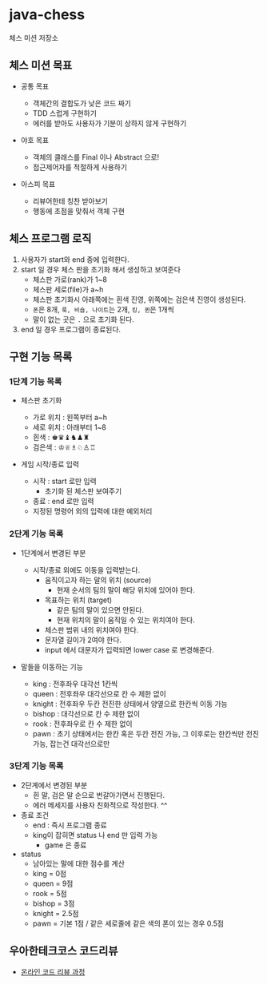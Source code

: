 # java-chess

체스 미션 저장소

## 체스 미션 목표

- 공통 목표
    - 객체간의 결합도가 낮은 코드 짜기
    - TDD 스럽게 구현하기
    - 에러를 받아도 사용자가 기분이 상하지 않게 구현하기

- 야호 목표
    - 객체의 클래스를 Final 이나 Abstract 으로!
    - 접근제어자를 적절하게 사용하기

- 아스피 목표
    - 리뷰어한테 칭찬 받아보기
    - 행동에 초점을 맞춰서 객체 구현

## 체스 프로그램 로직

1. 사용자가 start와 end 중에 입력한다.
2. start 일 경우 체스 판을 초기화 해서 생성하고 보여준다
    - 체스판 가로(rank)가 1~8
    - 체스판 세로(file)가 a~h
    - 체스판 초기화시 아래쪽에는 흰색 진영, 위쪽에는 검은색 진영이 생성된다.
    - `폰`은 8개, `룩, 비숍, 나이트`는 2개, `킹, 퀸`은 1개씩
    - 말이 없는 곳은 `.` 으로 초기화 된다.
3. end 일 경우 프로그램이 종료된다.

## 구현 기능 목록

### 1단계 기능 목록

- 체스판 초기화
    - 가로 위치 : 왼쪽부터 a~h
    - 세로 위치 : 아래부터 1~8
    - 흰색 : ♚♛♝♞♟♜
    - 검은색 : ♔♕♗♘♙♖

- 게임 시작/종료 입력
    - 시작 : start 로만 입력
        - 초기화 된 체스판 보여주기
    - 종료 : end 로만 입력
    - 지정된 명령어 외의 입력에 대한 예외처리

### 2단계 기능 목록

- 1단계에서 변경된 부분
    - 시작/종료 외에도 이동을 입력받는다.
        - 움직이고자 하는 말의 위치 (source)
            - 현재 순서의 팀의 말이 해당 위치에 있어야 한다.
        - 목표하는 위치 (target)
            - 같은 팀의 말이 있으면 안된다.
            - 현재 위치의 말이 움직일 수 있는 위치여야 한다.
        - 체스판 범위 내의 위치여야 한다.
        - 문자열 길이가 2여야 한다.
        - input 에서 대문자가 입력되면 lower case 로 변경해준다.

- 말들을 이동하는 기능
    - king : 전후좌우 대각선 1칸씩
    - queen : 전후좌우 대각선으로 칸 수 제한 없이
    - knight : 전후좌우 두칸 전진한 상태에서 양옆으로 한칸씩 이동 가능
    - bishop : 대각선으로 칸 수 제한 없이
    - rook : 전후좌우로 칸 수 제한 없이
    - pawn : 초기 상태에서는 한칸 혹은 두칸 전진 가능, 그 이후로는 한칸씩만 전진 가능, 잡는건 대각선으로만

### 3단계 기능 목록

- 2단계에서 변경된 부분
  - 흰 말, 검은 말 순으로 번갈아가면서 진행된다.
  - 에러 메세지를 사용자 친화적으로 작성한다. ^^
- 종료 조건
  - end : 즉시 프로그램 종료
  - king이 잡히면 status 나 end 만 입력 가능
    - game 은 종료
- status
  - 남아있는 말에 대한 점수를 계산
  - king = 0점
  - queen = 9점
  - rook = 5점
  - bishop = 3점
  - knight = 2.5점
  - pawn = 기본 1점 / 같은 세로줄에 같은 색의 폰이 있는 경우 0.5점

## 우아한테크코스 코드리뷰

- [온라인 코드 리뷰 과정](https://github.com/woowacourse/woowacourse-docs/blob/master/maincourse/README.md)